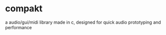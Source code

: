 # compakt

a audio/gui/midi library made in c, designed for quick audio prototyping and performance
